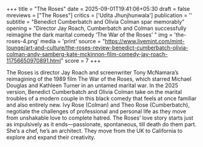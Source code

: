 +++
title = "The Roses"
date = 2025-09-01T19:41:06+05:30
draft = false
mreviews = ["The Roses"]
critics = ['Udita Jhunjhunwala']
publication = ''
subtitle = "Benedict Cumberbatch and Olivia Colman spar memorably"
opening = "Director Jay Roach, Cumberbatch and Colman successfully reimagine the dark marital comedy ‘The War of the Roses’ "
img = 'the-roses-4.png'
media = 'print'
source = "https://www.livemint.com/mint-lounge/art-and-culture/the-roses-review-benedict-cumberbatch-olivia-colman-andy-samberg-kate-mckinnon-film-comedy-jay-roach-11756650970891.html"
score = 7
+++

The Roses is director Jay Roach and screenwriter Tony McNamara’s reimagining of the 1989 film The War of the Roses, which starred Michael Douglas and Kathleen Turner in an untamed marital war. In the 2025 version, Benedict Cumberbatch and Olivia Colman take on the marital troubles of a modern couple in this black comedy that feels at once familiar and also entirely new. Ivy Rose (Colman) and Theo Rose (Cumberbatch), negotiate the challenges of professional and personal life as they move from unshakable love to complete hatred. The Roses’ love story starts just as impulsively as it ends—passionate, spontaneous, till death do them part. She’s a chef, he’s an architect. They move from the UK to California to explore and expand their creativity.
